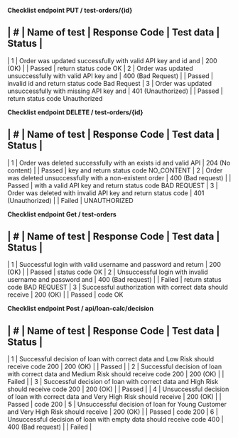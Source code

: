 **Checklist endpoint PUT / test-orders/{id}**

## | # | Name of test | Response Code | Test data | Status |

| 1 | Order was updated successfully with valid API key and id and | 200 (OK) | | Passed |
return status code OK
| 2 | Order was updated unsuccessfully with valid API key and | 400 (Bad Request) | | Passed |
invalid id and return status code Bad Request
| 3 | Order was updated unsuccessfully with missing API key and | 401 (Unauthorized) | | Passed |
return status code Unauthorized

**Checklist endpoint DELETE / test-orders/{id}**

## | # | Name of test | Response Code | Test data | Status |

| 1 | Order was deleted successfully with an exists id and valid API | 204 (No content) | | Passed |
key and return status code NO_CONTENT
| 2 | Order was deleted unsuccessfully with a non-existent order | 400 (Bad request) | | Passed |
with a valid API key and return status code BAD REQUEST
| 3 | Order was deleted with invalid API key and return status code | 401 (Unauthorized) | | Failed |
UNAUTHORIZED

**Checklist endpoint Get / test-orders**

## | # | Name of test | Response Code | Test data | Status |

| 1 | Successful login with valid username and password and return | 200 (OK) | | Passed |
status code OK
| 2 | Unsuccessful login with invalid username and password and | 400 (Bad request) | | Failed |
return status code BAD REQUEST
| 3 | Successful authorization with correct data should receive | 200 (OK) | | Passed |
code OK

**Checklist endpoint Post / api/loan-calc/decision**

## | # | Name of test | Response Code | Test data | Status |

| 1 | Successful decision of loan with correct data and Low Risk should receive code 200 | 200 (OK) | | Passed |
| 2 | Successful decision of loan with correct data and Medium Risk should receive code 200 | 200 (OK) | | Failed |
| 3 | Successful decision of loan with correct data and High Risk should receive code 200 | 200 (OK) | | Passed |
| 4 | Unsuccessful decision of loan with correct data and Very High Risk should receive | 200 (OK) | | Passed |
code 200
| 5 | Unsuccessful decision of loan for Young Customer and Very High Risk should receive | 200 (OK) | | Passed |
code 200
| 6 | Unsuccessful decision of loan with empty data should receive code 400 | 400 (Bad request) | | Failed |
